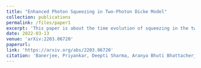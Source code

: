 ```yaml
---
title: "Enhanced Photon Squeezing in Two-Photon Dicke Model"
collection: publications
permalink: /files/paper1
excerpt: 'This paper is about the time evolution of squeezing in the two-photon Dicke model (TPDM). We reported that photon squeezing in the TPDM sustains longer near the unbounded region in the phase diagram.'
date: 2022-03-13
venue: 'arXiv:2203.06720'
paperurl: 
link: 'https://arxiv.org/abs/2203.06720'
citation: 'Banerjee, Priyankar, Deepti Sharma, Aranya Bhuti Bhattacherjee. (2022). &quot;Enhanced Photon Squeezing in Two-Photon Dicke Model. &quot; <i>arxiv</i>. 2203.06720.'
---
```

